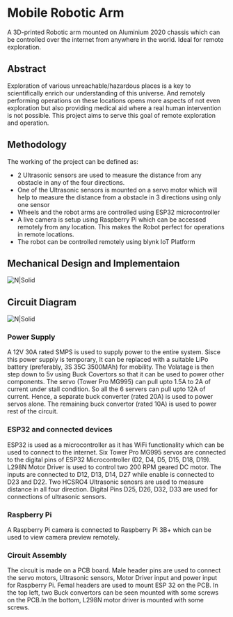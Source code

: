 # Mobile Robotic Arm
A 3D-printed Robotic arm mounted on Aluminium 2020 chassis which can be controlled over the internet from anywhere in the world. Ideal for remote exploration.
## Abstract
Exploration of various unreachable/hazardous places is a key to scientifically enrich our understanding of this universe. And remotely performing operations on these locations opens more aspects of not even exploration but also providing medical aid where a real human intervention is not possible. This project aims to serve this goal of remote exploration and operation.

## Methodology
The working of the project can be defined as:
- 2 Ultrasonic sensors are used to measure the distance from any obstacle in any of the four directions.
- One of the Ultrasonic sensors is mounted on a servo motor which will help to measure the distance from a obstacle in 3 directions using only one sensor
- Wheels and the robot arms are controlled using ESP32 microcontroller
- A live camera is setup using Raspberry Pi which can be accessed remotely from any location. This makes the Robot perfect for operations in remote locations.
- The robot can be controlled remotely using blynk IoT Platform

## Mechanical Design and Implementaion
![N|Solid](https://github.com/namanteg/Mobile-Robotic-Arm/blob/main/design.png?raw=true)
## Circuit Diagram
![N|Solid](https://github.com/namanteg/Mobile-Robotic-Arm/blob/main/CIRCUIT.png?raw=true)

### Power Supply
A 12V 30A rated SMPS is used to supply power to the entire system. Sisce this power supply is temporary, It can be replaced with a suitable LiPo battery (preferably, 3S 35C 3500MAh) for mobility.
The Volatage is then step down to 5v using Buck Covertors so that it can be used to power other components.
The servo (Tower Pro MG995) can pull upto 1.5A to 2A of current under stall condition. So all the 6 servers can pull upto 12A of current. Hence, a separate buck converter (rated 20A) is used to power servos alone. The remaining buck convertor (rated 10A) is used to power rest of the circuit.

### ESP32 and connected devices
ESP32 is used as a microcontroller as it has WiFi functionality which can be used to connect to the internet.
Six Tower Pro MG995 servos are connected to the digital pins of ESP32 Microcontroller (D2, D4, D5, D15, D18, D19). L298N Motor Driver is used to control two 200 RPM geared DC motor. The inputs are connected to D12, D13, D14, D27 while enable is connected to D23 and D22. Two HCSRO4 Ultrasonic senosrs are used to measure distance in all four direction. Digital Pins D25, D26, D32, D33 are used for connections of ultrasonic sensors.
### Raspberry Pi
A Raspberry Pi camera is connected to Raspberry Pi 3B+ which can be used to view camera preview remotely.
### Circuit Assembly
The circuit is made on a PCB board. Male header pins are used to connect the servo motors, Ultrasonic sensors, Motor Driver input and power input for Raspberry Pi. Femal headers are used to mount ESP 32 on the PCB.
In the top left, two Buck convertors can be seen mounted with some screws on the PCB.In the bottom, L298N motor driver is mounted with some screws.
